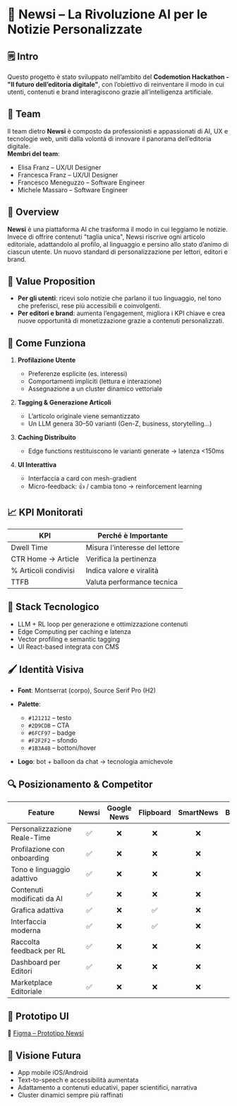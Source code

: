 # 🧠 Newsi – La Rivoluzione AI per le Notizie Personalizzate

## 🗒️ Intro

Questo progetto è stato sviluppato nell’ambito del **Codemotion Hackathon - "Il futuro dell’editoria digitale"**, con l’obiettivo di reinventare il modo in cui utenti, contenuti e brand interagiscono grazie all’intelligenza artificiale.

## 👥 Team

Il team dietro **Newsi** è composto da professionisti e appassionati di AI, UX e tecnologie web, uniti dalla volontà di innovare il panorama dell’editoria digitale.  
**Membri del team**:

- Elisa Franz – UX/UI Designer
- Francesca Franz – UX/UI Designer
- Francesco Meneguzzo – Software Engineer
- Michele Massaro – Software Engineer

## 🚀 Overview

**Newsi** è una piattaforma AI che trasforma il modo in cui leggiamo le notizie. Invece di offrire contenuti "taglia unica", Newsi riscrive ogni articolo editoriale, adattandolo al profilo, al linguaggio e persino allo stato d’animo di ciascun utente. Un nuovo standard di personalizzazione per lettori, editori e brand.

## 🎯 Value Proposition

- **Per gli utenti**: ricevi solo notizie che parlano il tuo linguaggio, nel tono che preferisci, rese più accessibili e coinvolgenti.
- **Per editori e brand**: aumenta l’engagement, migliora i KPI chiave e crea nuove opportunità di monetizzazione grazie a contenuti personalizzati.

## 🧩 Come Funziona

1. **Profilazione Utente**

   - Preferenze esplicite (es. interessi)
   - Comportamenti impliciti (lettura e interazione)
   - Assegnazione a un cluster dinamico vettoriale

2. **Tagging & Generazione Articoli**

   - L’articolo originale viene semantizzato
   - Un LLM genera 30–50 varianti (Gen-Z, business, storytelling…)

3. **Caching Distribuito**

   - Edge functions restituiscono le varianti generate → latenza <150ms

4. **UI Interattiva**
   - Interfaccia a card con mesh-gradient
   - Micro-feedback: 👍 / cambia tono → reinforcement learning

## 📈 KPI Monitorati

| KPI                  | Perché è Importante            |
| -------------------- | ------------------------------ |
| Dwell Time           | Misura l’interesse del lettore |
| CTR Home → Article   | Verifica la pertinenza         |
| % Articoli condivisi | Indica valore e viralità       |
| TTFB                 | Valuta performance tecnica     |

## 🧪 Stack Tecnologico

- LLM + RL loop per generazione e ottimizzazione contenuti
- Edge Computing per caching e latenza
- Vector profiling e semantic tagging
- UI React-based integrata con CMS

## 🖌 Identità Visiva

- **Font**: Montserrat (corpo), Source Serif Pro (H2)
- **Palette**:

  - `#121212` – testo
  - `#2D9CDB` – CTA
  - `#6FCF97` – badge
  - `#F2F2F2` – sfondo
  - `#1B3A4B` – bottoni/hover

- **Logo**: bot + balloon da chat → tecnologia amichevole

## 🔍 Posizionamento & Competitor

| Feature                      | Newsi | Google News | Flipboard | SmartNews | Bloomreach | Recombee |
| ---------------------------- | :---: | :---------: | :-------: | :-------: | :--------: | :------: |
| Personalizzazione Reale-Time |  ✅   |     ❌      |    ❌     |    ❌     |     ✅     |    ✅    |
| Profilazione con onboarding  |  ✅   |     ❌      |    ❌     |    ❌     |  ✅ (B2B)  | ✅ (B2B) |
| Tono e linguaggio adattivo   |  ✅   |     ❌      |    ❌     |    ❌     |     ❌     |    ❌    |
| Contenuti modificati da AI   |  ✅   |     ❌      |    ❌     |    ❌     |     ✅     |    ✅    |
| Grafica adattiva             |  ✅   |     ❌      |    ✅     |    ❌     |     ✅     |    ✅    |
| Interfaccia moderna          |  ✅   |     ❌      |    ✅     |    ❌     |     ❌     |    ❌    |
| Raccolta feedback per RL     |  ✅   |     ❌      |    ❌     |    ❌     |     ✅     |    ✅    |
| Dashboard per Editori        |  ✅   |     ❌      |    ❌     |    ❌     |     ✅     |    ✅    |
| Marketplace Editoriale       |  ✅   |     ❌      |    ❌     |    ❌     |     ❌     |    ❌    |

## 📱 Prototipo UI

🔗 [Figma – Prototipo Newsi](https://www.figma.com/design/bUzqrC3Zo8OTRdeNYk7Jtu/Newsi?node-id=0-1&t=MTj18LtgopCmg38J-1)

## 🌱 Visione Futura

- App mobile iOS/Android
- Text-to-speech e accessibilità aumentata
- Adattamento a contenuti educativi, paper scientifici, narrativa
- Cluster dinamici sempre più raffinati
